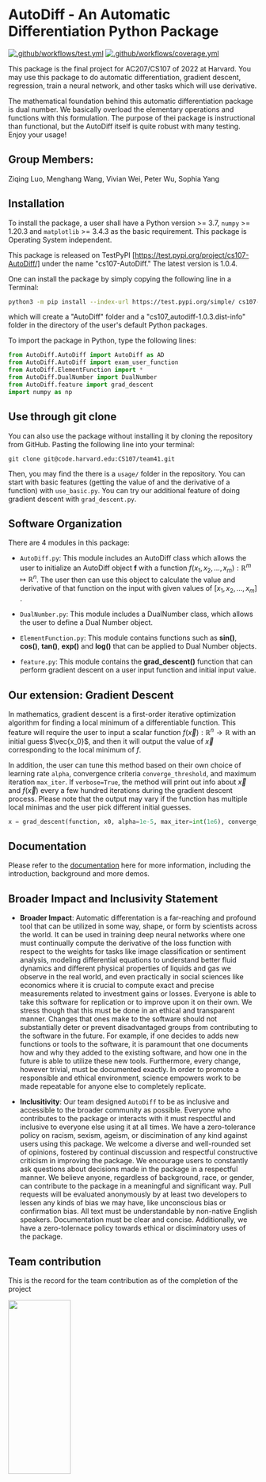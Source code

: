 # AutoDiff - An Automatic Differentiation Python Package

[![.github/workflows/test.yml](https://github.com/DavidW99/AutoDiff/actions/workflows/test.yml/badge.svg)](https://github.com/DavidW99/AutoDiff/actions/workflows/test.yml)
[![.github/workflows/coverage.yml](https://github.com/DavidW99/AutoDiff/actions/workflows/coverage.yml/badge.svg)](https://github.com/DavidW99/AutoDiff/actions/workflows/coverage.yml)

This package is the final project for AC207/CS107 of 2022 at Harvard. You may use this package to do automatic differentiation, gradient descent, regression, train a neural network, and other tasks which will use derivative. 

The mathematical foundation behind this automatic differentiation package is dual number. We basically overload the elementary operations and functions with this formulation. The purpose of thei package is instructional than functional, but the AutoDiff itself is quite robust with many testing. Enjoy your usage!

## Group Members: 

Ziqing Luo, Menghang Wang, Vivian Wei, Peter Wu, Sophia Yang

## Installation
To install the package, a user shall have a Python version >= 3.7, `numpy` >= 1.20.3 and `matplotlib` >= 3.4.3 as the basic requirement. This package is Operating System independent. 

This package is released on TestPyPI [https://test.pypi.org/project/cs107-AutoDiff/] under the name "cs107-AutoDiff." The latest version is 1.0.4.

One can install the package by simply copying the following line in a Terminal:

```bash
python3 -m pip install --index-url https://test.pypi.org/simple/ cs107-AutoDiff
```
which will create a "AutoDiff" folder and a "cs107_autodiff-1.0.3.dist-info" folder in the directory of the user's default Python packages.

To import the package in Python, type the following lines:

```python
from AutoDiff.AutoDiff import AutoDiff as AD
from AutoDiff.AutoDiff import exam_user_function
from AutoDiff.ElementFunction import *
from AutoDiff.DualNumber import DualNumber
from AutoDiff.feature import grad_descent
import numpy as np
```

## Use through git clone 
You can also use the package without installing it by cloning the repository from GitHub. Pasting the following line into your terminal:
  
```
git clone git@code.harvard.edu:CS107/team41.git
```
Then, you may find the there is a `usage/` folder in the repository. You can start with basic features (getting the value of and the derivative of a function) with `use_basic.py`. You can try our additional feature of doing gradient descent with `grad_descent.py`.  

## Software Organization  
There are 4 modules in this package: 
- `AutoDiff.py`: This module includes an AutoDiff class which allows the user to initialize an AutoDiff object **f** with a function $f(x_1,x_2,...,x_m):\mathbb{R}^m\mapsto\mathbb{R}^n$. The user then can use this object to calculate the value and derivative of that function on the input with given values of $[x_1,x_2,...,x_m]$ . 
   
- `DualNumber.py`: This module includes a DualNumber class, which allows the user to define a Dual Number object. 
   
- `ElementFunction.py`: This module contains functions such as **sin()**, **cos()**, **tan()**, **exp()** and **log()** that can be applied to Dual Number objects. 

- `feature.py`: This module contains the **grad_descent()** function that can perform gradient descent on a user input function and initial input value.

## Our extension: Gradient Descent

In mathematics, gradient descent is a first-order iterative optimization algorithm for finding a local minimum of a differentiable function. This feature will require the user to input a scalar function $f(\vec{x}): \mathbb{R}^n \to \mathbb{R}$ with an initial guess $\vec{x_0}$, and then it will output the value of $\vec{x}$ corresponding to the local minimum of $f$. 

In addition, the user can tune this method based on their own choice of learning rate `alpha`, convergence criteria `converge_threshold`, and maximum iteration `max_iter`. If `verbose=True`, the method will print out info about $\vec{x}$ and $f(\vec{x})$ every a few hundred iterations during the gradient descent process. Please note that the output may vary if the function has multiple local minimas and the user pick different initial guesses. 

```python
x = grad_descent(function, x0, alpha=1e-5, max_iter=int(1e6), converge_threshold=1e-8, verbose=True)
```

## Documentation
Please refer to the [documentation](docs/documentation.md) here for more information, including the introduction, background and more demos. 

## Broader Impact and Inclusivity Statement

- **Broader Impact**: Automatic differentation is a far-reaching and profound tool that can be utilized in some way, shape, or form by scientists across the world. It can be used in training deep neural networks where one must continually compute the derivative of the loss function with respect to the weights for tasks like image classification or sentiment analysis, modeling differential equations to understand better fluid dynamics and different physical properties of liquids and gas we observe in the real world, and even practically in social sciences like economics where it is crucial to compute exact and precise measurements related to investment gains or losses. Everyone is able to take this software for replication or to improve upon it on their own. We stress though that this must be done in an ethical and transparent manner. Changes that ones make to the software should not substantially deter or prevent disadvantaged groups from contributing to the software in the future. For example, if one decides to adds new functions or tools to the software, it is paramount that one documents how and why they added to the existing software, and how one in the future is able to utilize these new tools. Furthermore, every change, however trivial, must be documented exactly. In order to promote a responsible and ethical environment, science empowers work to be made repeatable for anyone else to completely replicate.

- **Inclusitivity**: Our team designed `AutoDiff` to be as inclusive and accessible to the broader community as possible. Everyone who contributes to the package or interacts with it must respectful and inclusive to everyone else using it at all times. We have a zero-tolerance policy on racism, sexism, ageism, or discimination of any kind against users using this package. We welcome a diverse and well-rounded set of opinions, fostered by continual discussion and respectful constructive criticism in improving the package. We encourage users to constantly ask questions about decisions made in the package in a respectful manner. We believe anyone, regardless of background, race, or gender, can contribute to the package in a meaningful and significant way. Pull requests will be evaluated anonymously by at least two developers to lessen any kinds of bias we may have, like unconscious bias or confirmation bias. All text must be understandable by non-native English speakers. Documentation must be clear and concise. Additionally, we have a zero-tolernace policy towards ethical or disciminatory uses of the package.

## Team contribution

This is the record for the team contribution as of the completion of the project

<img src = "contribution_history.png" width=50% height= 30%>

